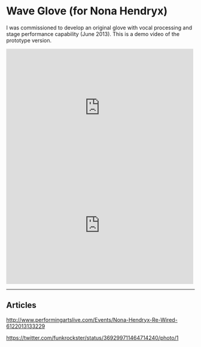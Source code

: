 # Wave Glove (for Nona Hendryx)
I was commissioned to develop an original glove with vocal processing and stage performance capability (June 2013). This is a demo video of the prototype version.

<iframe src="https://player.vimeo.com/video/72790893?title=0&amp;byline=0&amp;portrait=0&amp;badge=0" height="314" width="500" frameborder="0"></iframe>

<iframe src="https://player.vimeo.com/video/67449280?title=0&amp;byline=0&amp;portrait=0&amp;badge=0" height="314" width="500" frameborder="0"></iframe>

---
## Articles
<p><a href="https://www.performingartslive.com/Events/Nona-Hendryx-Re-Wired-6122013133229" target="_blank">http://www.performingartslive.com/Events/Nona-Hendryx-Re-Wired-6122013133229</a></p>
<p><a href="https://twitter.com/funkrockster/status/369299711464714240/photo/1" target="_blank">https://twitter.com/funkrockster/status/369299711464714240/photo/1</a></p>